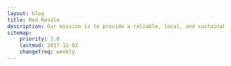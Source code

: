 ```yaml
---
layout: blog
title: Red Resole
description: Our mission is to provide a reliable, local, and sustainable shoe re-soling service for our fellow rock climbers near one of our favorite climbing destinations in the world.
sitemap:
    priority: 1.0
    lastmod: 2017-11-02
    changefreq: weekly
---
```

